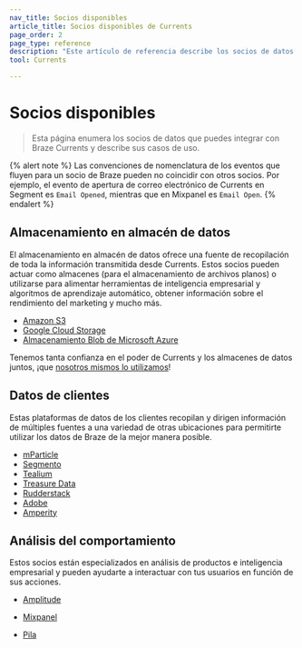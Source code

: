 ```yaml
---
nav_title: Socios disponibles
article_title: Socios disponibles de Currents
page_order: 2
page_type: reference
description: "Este artículo de referencia describe los socios de datos que puedes utilizar para integrarte con Braze Currents, y sus casos de uso."
tool: Currents

---
```


# Socios disponibles

> Esta página enumera los socios de datos que puedes integrar con Braze Currents y describe sus casos de uso. 

{% alert note %}
Las convenciones de nomenclatura de los eventos que fluyen para un socio de Braze pueden no coincidir con otros socios. Por ejemplo, el evento de apertura de correo electrónico de Currents en Segment es `Email Opened`, mientras que en Mixpanel es `Email Open`.
{% endalert %}

## Almacenamiento en almacén de datos
El almacenamiento en almacén de datos ofrece una fuente de recopilación de toda la información transmitida desde Currents. Estos socios pueden actuar como almacenes (para el almacenamiento de archivos planos) o utilizarse para alimentar herramientas de inteligencia empresarial y algoritmos de aprendizaje automático, obtener información sobre el rendimiento del marketing y mucho más.

* [Amazon S3]({{site.baseurl}}/partners/data_and_analytics/cloud_storage/amazon_s3/)
* [Google Cloud Storage]({{site.baseurl}}/partners/data_and_analytics/cloud_storage/google_cloud_storage_for_currents/)
* [Almacenamiento Blob de Microsoft Azure]({{site.baseurl}}/partners/data_and_analytics/cloud_storage/microsoft_azure_blob_storage_for_currents/)

Tenemos tanta confianza en el poder de Currents y los almacenes de datos juntos, ¡que [nosotros mismos lo utilizamos]({{site.baseurl}}/user_guide/data/braze_currents/how_braze_uses_currents/)!

## Datos de clientes

Estas plataformas de datos de los clientes recopilan y dirigen información de múltiples fuentes a una variedad de otras ubicaciones para permitirte utilizar los datos de Braze de la mejor manera posible.

* [mParticle]({{site.baseurl}}/partners/mparticle_for_currents/)
* [Segmento]({{site.baseurl}}/partners/data_and_analytics/customer_data_platform/segment/segment_for_currents/)
* [Tealium]({{site.baseurl}}/partners/data_and_infrastructure_agility/customer_data_platform/tealium/tealium_for_currents#tealium-for-currents)
* [Treasure Data]({{site.baseurl}}/partners/data_and_analytics/customer_data_platform/treasure_data/treasure_data_for_currents/)
* [Rudderstack]({{site.baseurl}}/partners/data_and_analytics/customer_data_platform/rudderstack/rudderstack_for_currents/)
* [Adobe]({{site.baseurl}}/partners/data_and_analytics/customer_data_platform/adobe/adobe_for_currents/)
* [Amperity]({{site.baseurl}}/partners/data_and_infrastructure_agility/customer_data_platform/amperity/#using-amperity-with-braze-currents)

## Análisis del comportamiento

Estos socios están especializados en análisis de productos e inteligencia empresarial y pueden ayudarte a interactuar con tus usuarios en función de sus acciones.

* [Amplitude]({{site.baseurl}}/partners/data_and_analytics/customer_data_platform/amplitude/amplitude_for_currents/)

* [Mixpanel]({{site.baseurl}}/partners/data_and_analytics/analytics/mixpanel/)

* [Pila]({{site.baseurl}}/partners/data_and_analytics/analytics/heap/heap_cohort_import/)



